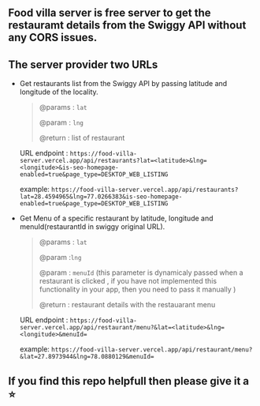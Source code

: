 ## Food villa server is free server to get the restauramt details from the Swiggy API without any CORS issues.

## The server provider two URLs

- Get restaurants list from the Swiggy API by passing latitude and longitude of the locality.

    > @params : `lat`
    >
    > @param : `lng`
    >
    > @return : list of restaurant

    URL endpoint : `https://food-villa-server.vercel.app/api/restaurants?lat=<latitude>&lng=<longitude>&is-seo-homepage-enabled=true&page_type=DESKTOP_WEB_LISTING`

    example: `https://food-villa-server.vercel.app/api/restaurants?lat=28.4594965&lng=77.0266383&is-seo-homepage-enabled=true&page_type=DESKTOP_WEB_LISTING`


- Get Menu of a specific restaurant by latitude, longitude and menuId(restaurantId in swiggy original URL).

    > @params : `lat`
    >
    > @param :`lng`
    >
    > @param : `menuId` (this parameter is dynamicaly passed when a restaurant is clicked , if you have not implemented this functionality in your app, then you need to pass it manually )
    >
    > @return : restaurant details with the restauarant menu  

    URL endpoint : `https://food-villa-server.vercel.app/api/restaurant/menu?&lat=<latitude>&lng=<longitude>&menuId=`

    example: `https://food-villa-server.vercel.app/api/restaurant/menu?&lat=27.8973944&lng=78.0880129&menuId=`



## If you find this repo helpfull then please give it a :star:


